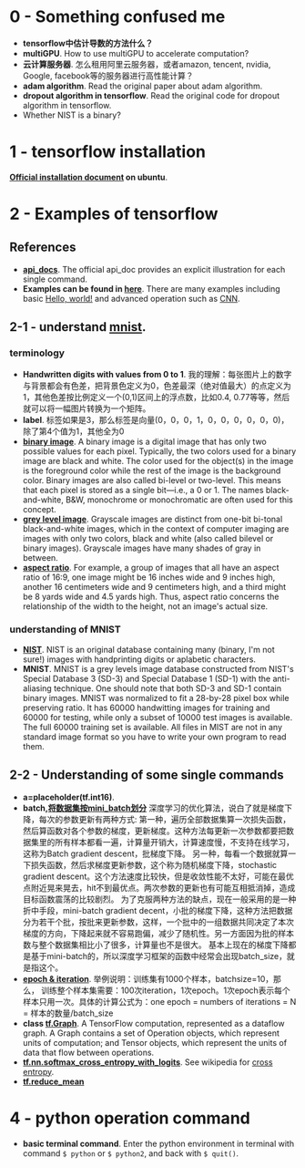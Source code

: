 # 0 - Something confused me
+ **tensorflow中估计导数的方法什么？**
+ **multiGPU**. How to use multiGPU to accelerate computation?
+ **云计算服务器**. 怎么租用阿里云服务器，或者amazon, tencent, nvidia, Google, facebook等的服务器进行高性能计算？
+ **adam algorithm**. Read the original paper about adam algorithm.
+ **dropout algorithm in tensorflow**. Read the original code for dropout algorithm in tensorflow.
+ Whether NIST is a binary?
# 1 - tensorflow installation
**[Official installation document](https://www.tensorflow.org/install/install_linux) on ubuntu**.
# 2 - Examples of tensorflow
## References
+ **[api_docs](https://tensorflow.google.cn/api_docs/python/)**. The official api_doc provides an explicit illustration for each single command.
+ **Examples can be found in [here](https://github.com/suzyi/TensorFlow-Examples)**. There are many examples including basic [Hello, world!](https://github.com/aymericdamien/TensorFlow-Examples/blob/master/notebooks/1_Introduction/helloworld.ipynb) and advanced operation such as [CNN](https://github.com/aymericdamien/TensorFlow-Examples/blob/master/notebooks/3_NeuralNetworks/convolutional_network_raw.ipynb).


## 2-1 - **understand [mnist](http://yann.lecun.com/exdb/mnist/)**.
### terminology
+ **Handwritten digits with values from 0 to 1**. 我的理解：每张图片上的数字与背景都会有色差，把背景色定义为0，色差最深（绝对值最大）的点定义为1，其他色差按比例定义一个(0,1)区间上的浮点数，比如0.4, 0.77等等，然后就可以将一幅图片转换为一个矩阵。
+ **label**. 标签如果是3，那么标签是向量(0，0，0，1，0，0，0，0，0，0)，除了第4个值为1，其他全为0
+ **[binary image](https://en.wikipedia.org/wiki/Binary_image)**. A binary image is a digital image that has only two possible values for each pixel. Typically, the two colors used for a binary image are black and white. The color used for the object(s) in the image is the foreground color while the rest of the image is the background color. Binary images are also called bi-level or two-level. This means that each pixel is stored as a single bit—i.e., a 0 or 1. The names black-and-white, B&W, monochrome or monochromatic are often used for this concept.
+ **[grey level image](https://en.wikipedia.org/wiki/Grayscale)**. Grayscale images are distinct from one-bit bi-tonal black-and-white images, which in the context of computer imaging are images with only two colors, black and white (also called bilevel or binary images). Grayscale images have many shades of gray in between.
+ **[aspect ratio](https://en.wikipedia.org/wiki/Aspect_ratio_(image))**. For example, a group of images that all have an aspect ratio of 16:9, one image might be 16 inches wide and 9 inches high, another 16 centimeters wide and 9 centimeters high, and a third might be 8 yards wide and 4.5 yards high. Thus, aspect ratio concerns the relationship of the width to the height, not an image's actual size.
### understanding of MNIST
+ **[NIST](https://www.nist.gov/srd/nist-special-database-19)**. NIST is an original database containing many (binary, I'm not sure!) images with handprinting digits or aplabetic characters.
+ **MNIST**. MNIST is a grey levels image database constructed from NIST's Special Database 3 (SD-3) and Special Database 1 (SD-1) with the anti-aliasing technique. One should note that both SD-3 and SD-1 contain binary images. MNIST was normalized to fit a 28-by-28 pixel box while preserving ratio. It has 60000 handwitting images for training and 60000 for testing, while only a subset of 10000 test images is available. The full 60000 training set is available. All files in MIST are not in any standard image format so you have to write your own program to read them.
## 2-2 - Understanding of some single commands
+ **a=placeholder(tf.int16)**. 
+ **batch,[将数据集按mini_batch划分](https://sthsf.github.io/wiki/Algorithm/DeepLearning/Tensorflow%E5%AD%A6%E4%B9%A0%E7%AC%94%E8%AE%B0/Tensorflow%E5%9F%BA%E7%A1%80%E7%9F%A5%E8%AF%86---%E8%AE%AD%E7%BB%83%E6%A0%B7%E6%9C%AC%E7%9A%84batch_size%E6%95%B0%E6%8D%AE%E7%9A%84%E5%87%86%E5%A4%87.html)**
深度学习的优化算法，说白了就是梯度下降，每次的参数更新有两种方式:
第一种，遍历全部数据集算一次损失函数，然后算函数对各个参数的梯度，更新梯度。这种方法每更新一次参数都要把数据集里的所有样本都看一遍，计算量开销大，计算速度慢，不支持在线学习，这称为Batch gradient descent，批梯度下降。
另一种，每看一个数据就算一下损失函数，然后求梯度更新参数，这个称为随机梯度下降，stochastic gradient descent。这个方法速度比较快，但是收敛性能不太好，可能在最优点附近晃来晃去，hit不到最优点。两次参数的更新也有可能互相抵消掉，造成目标函数震荡的比较剧烈。
为了克服两种方法的缺点，现在一般采用的是一种折中手段，mini-batch gradient decent，小批的梯度下降，这种方法把数据分为若干个批，按批来更新参数，这样，一个批中的一组数据共同决定了本次梯度的方向，下降起来就不容易跑偏，减少了随机性。另一方面因为批的样本数与整个数据集相比小了很多，计算量也不是很大。
基本上现在的梯度下降都是基于mini-batch的，所以深度学习框架的函数中经常会出现batch_size，就是指这个。 
+ **[epoch & iteration](http://blog.csdn.net/u013041398/article/details/72841854)**. 举例说明：训练集有1000个样本，batchsize=10，那么，
训练整个样本集需要：100次iteration，1次epoch。1次epoch表示每个样本只用一次。具体的计算公式为：one epoch = numbers of iterations = N = 样本的数量/batch_size
+ **class [tf.Graph](http://wiki.jikexueyuan.com/project/tensorflow-zh/api_docs/python/framework.html#Graph)**. A TensorFlow computation, represented as a dataflow graph. A Graph contains a set of Operation objects, which represent units of computation; and Tensor objects, which represent the units of data that flow between operations.
+ **[tf.nn.softmax_cross_entropy_with_logits](http://blog.csdn.net/mao_xiao_feng/article/details/53382790)**. See wikipedia for [cross entropy](https://en.wikipedia.org/wiki/Cross_entropy).
+ **[tf.reduce_mean](http://blog.csdn.net/qq_32166627/article/details/52734387)**
# 4 - python operation command
+ **basic terminal command**. Enter the python environment in terminal with command `$ python` or `$ python2`, and back with `$ quit()`.
